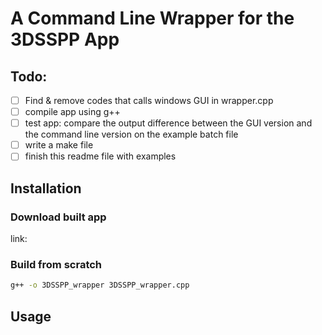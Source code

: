 # A Command Line Wrapper for the 3DSSPP App


## Todo:
- [ ] Find & remove codes that calls windows GUI in wrapper.cpp
- [ ] compile app using g++
- [ ] test app: compare the output difference between the GUI version and the command line version on the example batch file
- [ ] write a make file
- [ ] finish this readme file with examples

## Installation

### Download built app

link: 

### Build from scratch

```bash
g++ -o 3DSSPP_wrapper 3DSSPP_wrapper.cpp
```

## Usage
```bash

```
